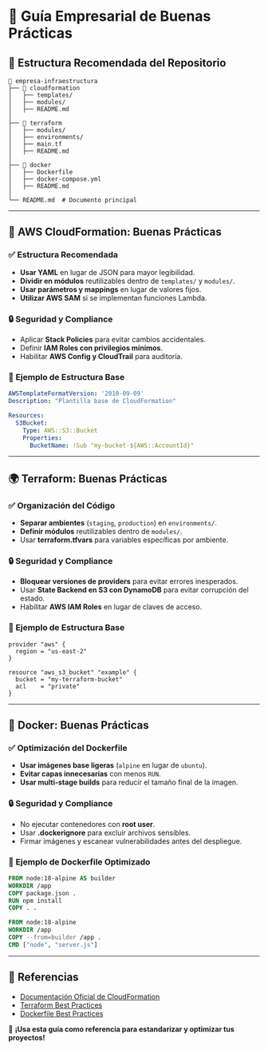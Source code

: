 # 📌 Guía Empresarial de Buenas Prácticas

## 📁 Estructura Recomendada del Repositorio
```plaintext
📂 empresa-infraestructura
├── 📂 cloudformation
│   ├── templates/
│   ├── modules/
│   ├── README.md
│
├── 📂 terraform
│   ├── modules/
│   ├── environments/
│   ├── main.tf
│   ├── README.md
│
├── 📂 docker
│   ├── Dockerfile
│   ├── docker-compose.yml
│   ├── README.md
│
└── README.md  # Documento principal
```

---

## 🌟 AWS CloudFormation: Buenas Prácticas
### ✅ Estructura Recomendada
- **Usar YAML** en lugar de JSON para mayor legibilidad.
- **Dividir en módulos** reutilizables dentro de `templates/` y `modules/`.
- **Usar parámetros y mappings** en lugar de valores fijos.
- **Utilizar AWS SAM** si se implementan funciones Lambda.

### 🔒 Seguridad y Compliance
- Aplicar **Stack Policies** para evitar cambios accidentales.
- Definir **IAM Roles con privilegios mínimos**.
- Habilitar **AWS Config y CloudTrail** para auditoría.

### 🚀 Ejemplo de Estructura Base
```yaml
AWSTemplateFormatVersion: '2010-09-09'
Description: "Plantilla base de CloudFormation"

Resources:
  S3Bucket:
    Type: AWS::S3::Bucket
    Properties:
      BucketName: !Sub "my-bucket-${AWS::AccountId}"
```

---

## 🌍 Terraform: Buenas Prácticas
### ✅ Organización del Código
- **Separar ambientes** (`staging`, `production`) en `environments/`.
- **Definir módulos** reutilizables dentro de `modules/`.
- Usar **terraform.tfvars** para variables específicas por ambiente.

### 🔒 Seguridad y Compliance
- **Bloquear versiones de providers** para evitar errores inesperados.
- Usar **State Backend en S3 con DynamoDB** para evitar corrupción del estado.
- Habilitar **AWS IAM Roles** en lugar de claves de acceso.

### 🚀 Ejemplo de Estructura Base
```hcl
provider "aws" {
  region = "us-east-2"
}

resource "aws_s3_bucket" "example" {
  bucket = "my-terraform-bucket"
  acl    = "private"
}
```

---

## 🐳 Docker: Buenas Prácticas
### ✅ Optimización del Dockerfile
- **Usar imágenes base ligeras** (`alpine` en lugar de `ubuntu`).
- **Evitar capas innecesarias** con menos `RUN`.
- **Usar multi-stage builds** para reducir el tamaño final de la imagen.

### 🔒 Seguridad y Compliance
- No ejecutar contenedores con **root user**.
- Usar **.dockerignore** para excluir archivos sensibles.
- Firmar imágenes y escanear vulnerabilidades antes del despliegue.

### 🚀 Ejemplo de Dockerfile Optimizado
```dockerfile
FROM node:18-alpine AS builder
WORKDIR /app
COPY package.json .
RUN npm install
COPY . .

FROM node:18-alpine
WORKDIR /app
COPY --from=builder /app .
CMD ["node", "server.js"]
```

---

## 📌 Referencias
- [Documentación Oficial de CloudFormation](https://docs.aws.amazon.com/AWSCloudFormation/latest/UserGuide/)
- [Terraform Best Practices](https://www.terraform-best-practices.com/)
- [Dockerfile Best Practices](https://docs.docker.com/develop/develop-images/dockerfile_best-practices/)

🚀 **¡Usa esta guía como referencia para estandarizar y optimizar tus proyectos!**

